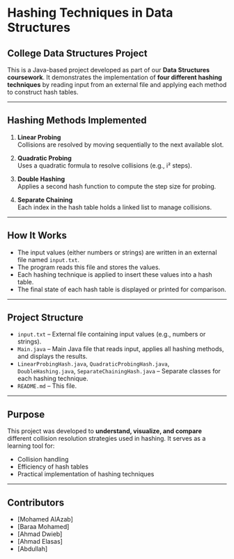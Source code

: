 # Hashing Techniques in Data Structures

## College Data Structures Project

This is a Java-based project developed as part of our **Data Structures coursework**. It demonstrates the implementation of **four different hashing techniques** by reading input from an external file and applying each method to construct hash tables.

---

## Hashing Methods Implemented

1. **Linear Probing**  
   Collisions are resolved by moving sequentially to the next available slot.

2. **Quadratic Probing**  
   Uses a quadratic formula to resolve collisions (e.g., i² steps).

3. **Double Hashing**  
   Applies a second hash function to compute the step size for probing.

4. **Separate Chaining**  
   Each index in the hash table holds a linked list to manage collisions.

---

## How It Works

- The input values (either numbers or strings) are written in an external file named `input.txt`.
- The program reads this file and stores the values.
- Each hashing technique is applied to insert these values into a hash table.
- The final state of each hash table is displayed or printed for comparison.

---

## Project Structure

- `input.txt` – External file containing input values (e.g., numbers or strings).
- `Main.java` – Main Java file that reads input, applies all hashing methods, and displays the results.
- `LinearProbingHash.java`, `QuadraticProbingHash.java`, `DoubleHashing.java`, `SeparateChainingHash.java` – Separate classes for each hashing technique.
- `README.md` – This file.

---

## Purpose

This project was developed to **understand, visualize, and compare** different collision resolution strategies used in hashing. It serves as a learning tool for:
- Collision handling
- Efficiency of hash tables
- Practical implementation of hashing techniques

---

## Contributors

- [Mohamed AlAzab]
- [Baraa Mohamed]
- [Ahmad Dwieb]
- [Ahmad Elasas]
- [Abdullah]
